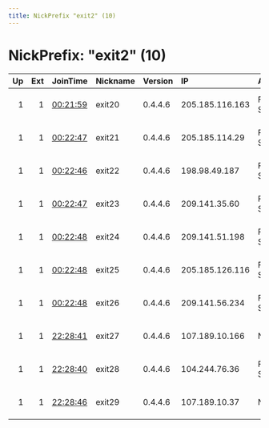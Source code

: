 ```yaml
---
title: NickPrefix "exit2" (10)
---
```


# NickPrefix: "exit2" (10)

|   Up |   Ext | JoinTime                                                                                            | Nickname   | Version   | IP              | AS                 | CC   |   ORp |   Dirp | OS    | Contact                    |   eFamMembers |
|-----:|------:|:----------------------------------------------------------------------------------------------------|:-----------|:----------|:----------------|:-------------------|:-----|------:|-------:|:------|:---------------------------|--------------:|
|    1 |     1 | [00:21:59](https://metrics.torproject.org/rs.html#details/4BB1CC6288A8CBC0DB420137129FFC70C917EA2A) | exit20     | 0.4.4.6   | 205.185.116.163 | FranTech Solutions | us   |   443 |      0 | Linux | oxds at protonmail dot org |            43 |
|    1 |     1 | [00:22:47](https://metrics.torproject.org/rs.html#details/76947F9E6B24E4C1E4AFC9F9BBA515197ABCE954) | exit21     | 0.4.4.6   | 205.185.114.29  | FranTech Solutions | us   |   443 |      0 | Linux | oxds at protonmail dot org |            43 |
|    1 |     1 | [00:22:46](https://metrics.torproject.org/rs.html#details/B2CCF4F882EDD9E0B8E7ADA30B9977DE62638655) | exit22     | 0.4.4.6   | 198.98.49.187   | FranTech Solutions | us   |   443 |      0 | Linux | oxds at protonmail dot org |            43 |
|    1 |     1 | [00:22:47](https://metrics.torproject.org/rs.html#details/AC952F07F03102F09ECB5A8F711872DF71FF6E47) | exit23     | 0.4.4.6   | 209.141.35.60   | FranTech Solutions | us   |   443 |      0 | Linux | oxds at protonmail dot org |            43 |
|    1 |     1 | [00:22:48](https://metrics.torproject.org/rs.html#details/4FDC837CB4977A0F9A6BC4D7ACE208F38473892C) | exit24     | 0.4.4.6   | 209.141.51.198  | FranTech Solutions | us   |   443 |      0 | Linux | oxds at protonmail dot org |            43 |
|    1 |     1 | [00:22:48](https://metrics.torproject.org/rs.html#details/5DF6F30EBBA43559457C703A396B3417A88C92F3) | exit25     | 0.4.4.6   | 205.185.126.116 | FranTech Solutions | us   |   443 |      0 | Linux | oxds at protonmail dot org |            43 |
|    1 |     1 | [00:22:48](https://metrics.torproject.org/rs.html#details/4C4DEB05C98F0D5CCAE3D4ACD99FD8F42FC5CF1D) | exit26     | 0.4.4.6   | 209.141.56.234  | FranTech Solutions | us   |   443 |      0 | Linux | oxds at protonmail dot org |            43 |
|    1 |     1 | [22:28:41](https://metrics.torproject.org/rs.html#details/B64FD7F8D6BDDDB8E08D3485452C3375CB648EA0) | exit27     | 0.4.4.6   | 107.189.10.166  | None               | us   |   443 |      0 | Linux | oxds at protonmail dot org |            43 |
|    1 |     1 | [22:28:40](https://metrics.torproject.org/rs.html#details/EA2A68377C11DD198F4507601092ED290E5F30E4) | exit28     | 0.4.4.6   | 104.244.76.36   | FranTech Solutions | lu   |   443 |      0 | Linux | oxds at protonmail dot org |            43 |
|    1 |     1 | [22:28:46](https://metrics.torproject.org/rs.html#details/DFBE95C55EF27F9BAE4659EF92F09D411A0FC40F) | exit29     | 0.4.4.6   | 107.189.10.37   | None               | us   |   443 |      0 | Linux | oxds at protonmail dot org |            43 |
